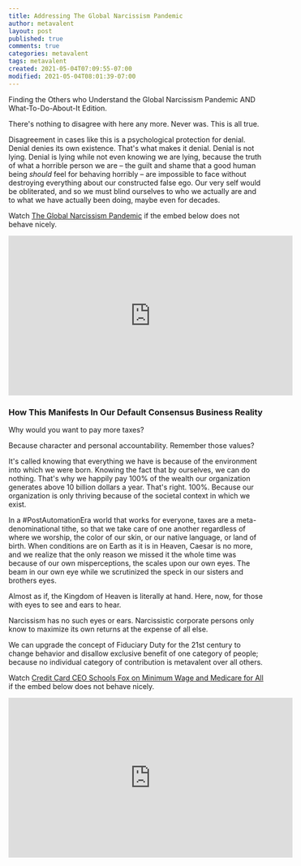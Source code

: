 ```yaml
---
title: Addressing The Global Narcissism Pandemic
author: metavalent
layout: post
published: true
comments: true
categories: metavalent
tags: metavalent
created: 2021-05-04T07:09:55-07:00
modified: 2021-05-04T08:01:39-07:00
---
```


Finding the Others who Understand the Global Narcissism Pandemic AND What-To-Do-About-It Edition.

There's nothing to disagree with here any more. Never was. This is all true. 

Disagreement in cases like this is a psychological protection for denial. Denial denies its own existence. That's what makes it denial. Denial is not lying. Denial is lying while not even knowing we are lying, because the truth of what a horrible person we are – the guilt and shame that a good human being *should* feel for behaving horribly – are impossible to face without destroying everything about our constructed false ego. Our very self would be obliterated, and so we must blind ourselves to who we actually are and to what we have actually been doing, maybe even for decades.

Watch [The Global Narcissism Pandemic](https://youtu.be/tOZygn9TqLw) if the embed below does not behave nicely. 

<div class="embed-container"><iframe width="560" height="315" src="https://www.youtube.com/embed/tOZygn9TqLw" title="YouTube video player" frameborder="0" allow="accelerometer; autoplay; clipboard-write; encrypted-media; gyroscope; picture-in-picture" allowfullscreen></iframe></div>

### How This Manifests In Our Default Consensus Business Reality

Why would you want to pay more taxes?

Because character and personal accountability. Remember those values?

It's called knowing that everything we have is because of the environment into which we were born. Knowing the fact that by ourselves, we can do nothing. That's why we happily pay 100% of the wealth our organization generates above 10 billion dollars a year. That's right. 100%. Because our organization is only thriving because of the societal context in which we exist.

In a #PostAutomationEra world that works for everyone, taxes are a meta-denominational tithe, so that we take care of one another regardless of where we worship, the color of our skin, or our native language, or land of birth. When conditions are on Earth as it is in Heaven, Caesar is no more, and we realize that the only reason we missed it the whole time was because of our own misperceptions, the scales upon our own eyes. The beam in our own eye while we scrutinized the speck in our sisters and brothers eyes.

Almost as if, the Kingdom of Heaven is literally at hand. Here, now, for those with eyes to see and ears to hear.

Narcissism has no such eyes or ears. Narcissistic corporate persons only know to maximize its own returns at the expense of all else.

We can upgrade the concept of Fiduciary Duty for the 21st century to change behavior and disallow exclusive benefit of one category of people; because no individual category of contribution is metavalent over all others.

Watch [Credit Card CEO Schools Fox on Minimum Wage and Medicare for All](https://youtu.be/NZEfhRH9VFo) if the embed below does not behave nicely. 

<div class="embed-container"><iframe width="560" height="315" src="https://www.youtube.com/embed/NZEfhRH9VFo" title="YouTube video player" frameborder="0" allow="accelerometer; autoplay; clipboard-write; encrypted-media; gyroscope; picture-in-picture" allowfullscreen></iframe></div>


